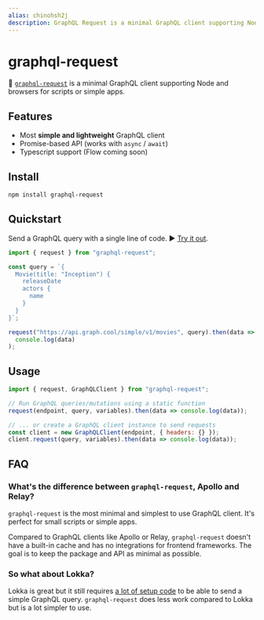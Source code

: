```yaml
---
alias: chinohsh2j
description: GraphQL Request is a minimal GraphQL client supporting Node and browsers for scripts or simple apps.
---
```


# graphql-request

📡 [`graphql-request`](https://github.com/graphcool/graphql-request) is a minimal GraphQL client supporting Node and browsers for scripts or simple apps.

## Features

* Most **simple and lightweight** GraphQL client
* Promise-based API (works with `async` / `await`)
* Typescript support (Flow coming soon)

## Install

```sh
npm install graphql-request
```

## Quickstart

Send a GraphQL query with a single line of code. ▶️ [Try it out](https://runkit.com/593130bdfad7120012472003/593130bdfad7120012472004).

```js
import { request } from "graphql-request";

const query = `{
  Movie(title: "Inception") {
    releaseDate
    actors {
      name
    }
  }
}`;

request("https://api.graph.cool/simple/v1/movies", query).then(data =>
  console.log(data)
);
```

## Usage

```js
import { request, GraphQLClient } from "graphql-request";

// Run GraphQL queries/mutations using a static function
request(endpoint, query, variables).then(data => console.log(data));

// ... or create a GraphQL client instance to send requests
const client = new GraphQLClient(endpoint, { headers: {} });
client.request(query, variables).then(data => console.log(data));
```

## FAQ

### What's the difference between `graphql-request`, Apollo and Relay?

`graphql-request` is the most minimal and simplest to use GraphQL client. It's perfect for small scripts or simple apps.

Compared to GraphQL clients like Apollo or Relay, `graphql-request` doesn't have a built-in cache and has no integrations for frontend frameworks. The goal is to keep the package and API as minimal as possible.

### So what about Lokka?

Lokka is great but it still requires [a lot of setup code](https://github.com/kadirahq/lokka-transport-http) to be able to send a simple GraphQL query. `graphql-request` does less work compared to Lokka but is a lot simpler to use.
